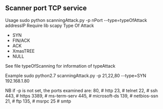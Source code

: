 ## Scanner port TCP service

Usage 
sudo python scanningAttack.py -p nPort --type=typeOfAttack addressIP
Require lib scapy
Type Of Attack
- SYN
- FIN/ACK
- ACK
- XmasTREE
- NULL

See file typeOfScanning for information of typeAttack

Example
sudo python2.7 scanningAttack.py -p 21,22,80 --type=SYN 192.168.1.80

NB if -p is not set, the ports examined are:
	   80,     # http
           23,     # telnet
           22,     # ssh
           443,    # https
           3389,   # ms-term-serv
           445,    # microsoft-ds
           139,    # netbios-ssn
           21,     # ftp
           135,    # msrpc
           25     # smtp

